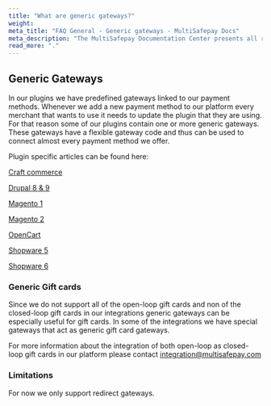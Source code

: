 ```yaml
---
title: "What are generic gateways?"
weight: 
meta_title: "FAQ General - Generic gateways - MultiSafepay Docs"
meta_description: "The MultiSafepay Documentation Center presents all relevant information about our Plugins and API. You can also find support pages for payment methods, tools and general questions as well as the contact details of our Support and Integration Teams."
read_more: "."
---
```


## Generic Gateways

In our plugins we have predefined gateways linked to our payment methods. Whenever we add a new payment method to our platform every merchant that wants to use it needs to update the plugin that they are using.
For that reason some of our plugins contain one or more generic gateways. These gateways have a flexible gateway code and thus can be used to connect almost every payment method we offer.

Plugin specific articles can be found here:

[Craft commerce](/integrations/plugins/craftcommerce/faq/generic-gateways/)

[Drupal 8 & 9](/integrations/plugins/drupal8/faq/generic-gateways/)

[Magento 1](/integrations/plugins/magento1/faq/generic-gateways/)

[Magento 2](/integrations/plugins/magento2/faq/generic-gateways/)

[OpenCart](/integrations/plugins/opencart/faq/generic-gateways/)

[Shopware 5](/integrations/plugins/shopware5/faq/generic-gateways/)

[Shopware 6](/integrations/plugins/shopware6/faq/generic-gateways/)

### Generic Gift cards 
Since we do not support all of the open-loop gift cards and non of the closed-loop gift cards in our integrations generic gateways can be especially useful for gift cards.
In some of the integrations we have special gateways that act as generic gift card gateways.

For more information about the integration of both open-loop as closed-loop gift cards in our platform please contact <integration@multisafepay.com>
### Limitations
For now we only support redirect gateways.
